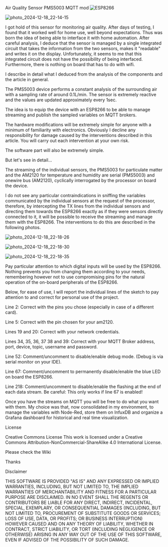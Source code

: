 Air Quality Sensor PMS5003 MQTT mod ![ESP8266](https://img.shields.io/badge/ESP-8266-000000.svg?longCache=true&style=flat&colorA=CCCC33)

![photo_2024-12-18_22-14-15](https://github.com/user-attachments/assets/1eaa0297-5751-43c2-9e29-b137f5b52150)

I got hold of this sensor for monitoring air quality.
After days of testing, I found that it worked well for home use, well beyond expectations.
Thus was born the idea of being able to interface it with home automation.
After careful analysis, I deduce that the sensor is managed by a single integrated circuit that takes the information from the two sensors, makes it "readable" and writes it on the display.
Unfortunately, it seems to me that this integrated circuit does not have the possibility of being interfaced.
Furthermore, there is nothing on board that has to do with wifi.

I describe in detail what I deduced from the analysis of the components and the article in general.

The PMS5003 device performs a constant analysis of the surrounding air with a sampling rate of around 0.1L/min.
The sensor is extremely reactive and the values are updated approximately every 1sec.

The idea is to equip the device with an ESP8266 to be able to manage streaming and publish the sampled variables on MQTT brokers.

The hardware modifications will be extremely simple for anyone with a minimum of familiarity with electronics.
Obviously I decline any responsibility for damage caused by the interventions described in this article.
You will carry out each intervention at your own risk.

The software part will also be extremely simple.

But let's see in detail...

The streaming of the individual sensors, the PMS5003 for particulate matter and the AM2120 for temperature and humidity are serial (PMS5003) and onewire bus (AM2120), cyclically interrogated by the processor on board the device.

I do not see any particular contraindications in sniffing the variables communicated by the individual sensors at the request of the processor, therefore, by intercepting the TX lines from the individual sensors and directing them towards the ESP8266 exactly as if they were sensors directly connected to it, it will be possible to receive the streaming and manage them with the ESP8266.
The interventions to do this are described in the following photos.

![photo_2024-12-18_22-18-26](https://github.com/user-attachments/assets/318ccfeb-47f1-4f40-ae8a-dedfa34fc978)

![photo_2024-12-18_22-18-30](https://github.com/user-attachments/assets/e0d68cd6-7c19-4d69-aa62-18fa03812c5b)

![photo_2024-12-18_22-18-35](https://github.com/user-attachments/assets/c8ae0463-5159-47d6-8739-51ece76cb108)

Pay particular attention to which digital inputs will be used by the ESP8266.
Nothing prevents you from changing them according to your needs, remembering however not to use compromising pins for the natural operation of the on-board peripherals of the ESP8266.

Below, for ease of use, I will report the individual lines of the sketch to pay attention to and correct for personal use of the project.

Line 2: Correct with the pins you chose (especially in case of a different card).

Line 5: Correct with the pin chosen for your am2120.

Lines 19 and 20: Correct with your network credentials.

Lines 34, 35, 36, 37 38 and 39: Correct with your MQTT Broker address, port, device, topic, username and password.

Line 52: Comment/uncomment to disable/enable debug mode. (Debug is via serial monitor on your IDE).

Line 67: Comment/uncomment to permanently disable/enable the blue LED on board the ESP8266.

Line 218: Comment/uncomment to disable/enable the flashing at the end of each data stream. Be careful: This only works if line 67 is enabled!

Once you have the streams on MQTT you will be free to do what you want with them.
My choice was that, now consolidated in my environment, to manage the variables with Node-Red, store them on InfuxDB and organize a Grafana dashboard for historical and real time visualization.

License

Creative Commons License
This work is licensed under a Creative Commons Attribution-NonCommercial-ShareAlike 4.0 International License. 

Please check the Wiki

Thanks

Disclaimer

THIS SOFTWARE IS PROVIDED "AS IS" AND ANY EXPRESSED OR IMPLIED WARRANTIES, INCLUDING, BUT NOT LIMITED TO, THE IMPLIED WARRANTIES OF MERCHANTABILITY AND FITNESS FOR A PARTICULAR PURPOSE ARE DISCLAIMED. IN NO EVENT SHALL THE REGENTS OR CONTRIBUTORS BE LIABLE FOR ANY DIRECT, INDIRECT, INCIDENTAL, SPECIAL, EXEMPLARY, OR CONSEQUENTIAL DAMAGES (INCLUDING, BUT NOT LIMITED TO, PROCUREMENT OF SUBSTITUTE GOODS OR SERVICES; LOSS OF USE, DATA, OR PROFITS; OR BUSINESS INTERRUPTION) HOWEVER CAUSED AND ON ANY THEORY OF LIABILITY, WHETHER IN CONTRACT, STRICT LIABILITY, OR TORT (INCLUDING NEGLIGENCE OR OTHERWISE) ARISING IN ANY WAY OUT OF THE USE OF THIS SOFTWARE, EVEN IF ADVISED OF THE POSSIBILITY OF SUCH DAMAGE.
